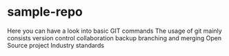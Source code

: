# sample-repo
Here you can have a look into basic GIT commands
The usage of git mainly consists
version control
collaboration
backup
branching and merging
Open Source project
Industry standards

